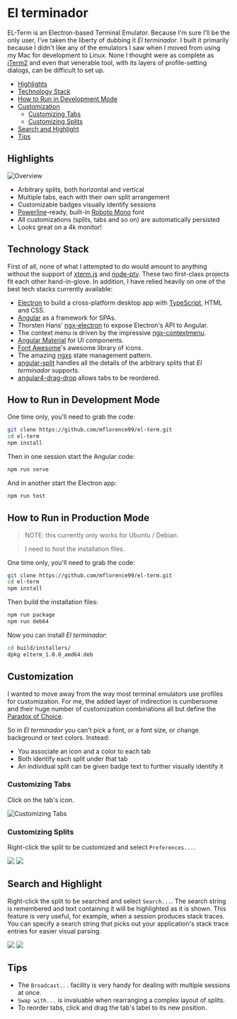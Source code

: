 # El terminador

EL-Term is an Electron-based Terminal Emulator. Because I'm sure I'll be the only user, I've taken the liberty of dubbing it _El terminador_. I built it primarily because I didn't like any of the emulators I saw when I moved from using my Mac for development to Linux. None I thought were as complete as [iTerm2](https://www.iterm2.com/) and even that venerable tool, with its layers of profile-setting dialogs, can be difficult to set up.

<!-- toc -->

- [Highlights](#highlights)
- [Technology Stack](#technology-stack)
- [How to Run in Development Mode](#how-to-run-in-development-mode)
- [Customization](#customization)
  * [Customizing Tabs](#customizing-tabs)
  * [Customizing Splits](#customizing-splits)
- [Search and Highlight](#search-and-highlight)
- [Tips](#tips)

<!-- tocstop -->

## Highlights

![Overview](4k.png)

* Arbitrary splits, both horizontal and vertical
* Multiple tabs, each with their own split arrangement
* Customizable badges visually identify sessions
* [Powerline](https://wiki.archlinux.org/index.php/Powerline)-ready, built-in [Roboto Mono](https://github.com/powerline) font
* All customizations (splits, tabs and so on) are automatically persisted
* Looks great on a 4k monitor!

## Technology Stack

First of all, none of what I attempted to do would amount to anything without the support of [xterm.js](https://xtermjs.org/) and [node-pty](https://github.com/Tyriar/node-pty). These two first-class projects fit each other hand-in-glove. In addition, I have relied heavily on one of the best tech stacks currently available:

* [Electron](https://electronjs.org/) to build a cross-platform desktop app with [TypeScript](http://www.typescriptlang.org/), HTML and CSS.
* [Angular](https://angular.io/docs) as a framework for SPAs.
* Thorsten Hans' [ngx-electron](https://github.com/ThorstenHans/ngx-electron) to expose Electron's API to Angular.
* The context menu is driven by the impressive [ngx-contextmenu](https://github.com/isaacplmann/ngx-contextmenu).
* [Angular Material](https://material.angular.io/) for UI components.
* [Font Awesome](https://fontawesome.com)'s awesome library of icons.
* The amazing [ngxs](https://ngxs.gitbooks.io/ngxs/) state management pattern.
* [angular-split](https://bertrandg.github.io/angular-split/#/) handles all the details of the arbitrary splits that _El terminador_ supports.
* [angular4-drag-drop](https://bitbucket.org/IpponMattRitter/angular4-drag-drop) allows tabs to be reordered.

## How to Run in Development Mode

One time only, you'll need to grab the code:

```sh
git clone https://github.com/mflorence99/el-term.git
cd el-term
npm install
```

Then in one session start the Angular code:

```sh
npm run serve
```

And in another start the Electron app:

```sh
npm run test
```

## How to Run in Production Mode

> NOTE: this currently only works for Ubuntu / Debian.

> I need to host the installation files.

One time only, you'll need to grab the code:

```sh
git clone https://github.com/mflorence99/el-term.git
cd el-term
npm install
```

Then build the installation files:

```sh
npm run package
npm run deb64
```

Now you can install _El terminador_:

```sh
cd build/installers/
dpkg elterm_1.0.0_amd64.deb
```

## Customization

I wanted to move away from the way most terminal emulators use profiles for customization. For me, the added layer of indirection is cumbersome and their huge number of customization combinations all but define the [Paradox of Choice](https://en.wikipedia.org/wiki/The_Paradox_of_Choice).

So in _El terminador_ you can't pick a font, or a font size, or change background or text colors. Instead:

* You associate an icon and a color to each tab
* Both identify each split under that tab
* An individual split can be given badge text to further visually identify it

### Customizing Tabs

Click on the tab's icon.

![Customizing Tabs](tab.png)

### Customizing Splits

Right-click the split to be customized and select `Preferences...`.

<img src="menu.png">
<img src="split.png">

## Search and Highlight

Right-click the split to be searched and select `Search...`. The search string is remembered and text containing it will be highlighted as it is shown. This feature is very useful, for example, when a session produces stack traces. You can specify a search string that picks out your application's stack trace entries for easier visual parsing.

<img src="menu.png">
<img src="search.png">

## Tips

* The `Broadcast...` facility is very handy for dealing with multiple sessions at once.
* `Swap with...` is invaluable when rearranging a complex layout of splits.
* To reorder tabs, click and drag the tab's label to its new position.
